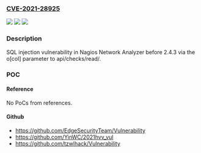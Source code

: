 ### [CVE-2021-28925](https://cve.mitre.org/cgi-bin/cvename.cgi?name=CVE-2021-28925)
![](https://img.shields.io/static/v1?label=Product&message=n%2Fa&color=blue)
![](https://img.shields.io/static/v1?label=Version&message=n%2Fa&color=blue)
![](https://img.shields.io/static/v1?label=Vulnerability&message=n%2Fa&color=brighgreen)

### Description

SQL injection vulnerability in Nagios Network Analyzer before 2.4.3 via the o[col] parameter to api/checks/read/.

### POC

#### Reference
No PoCs from references.

#### Github
- https://github.com/EdgeSecurityTeam/Vulnerability
- https://github.com/YinWC/2021hvv_vul
- https://github.com/tzwlhack/Vulnerability

